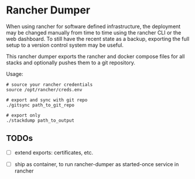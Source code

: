 # Rancher Dumper

When using rancher for software defined infrastructure,
the deployment may be changed manually from time to time using
the rancher CLI or the web dashboard. To still have the recent
state as a backup, exporting the full setup to a version control 
system may be useful.

This rancher dumper exports the rancher and docker compose files for
all stacks and optionally pushes them to a git repository.

Usage:
```
# source your rancher credentials
source /opt/rancher/creds.env

# export and sync with git repo
./gitsync path_to_git_repo

# export only
./stackdump path_to_output
```


## TODOs

 - [ ] extend exports: certificates, etc.
 - [ ] ship as container, to run rancher-dumper as started-once service in rancher
 